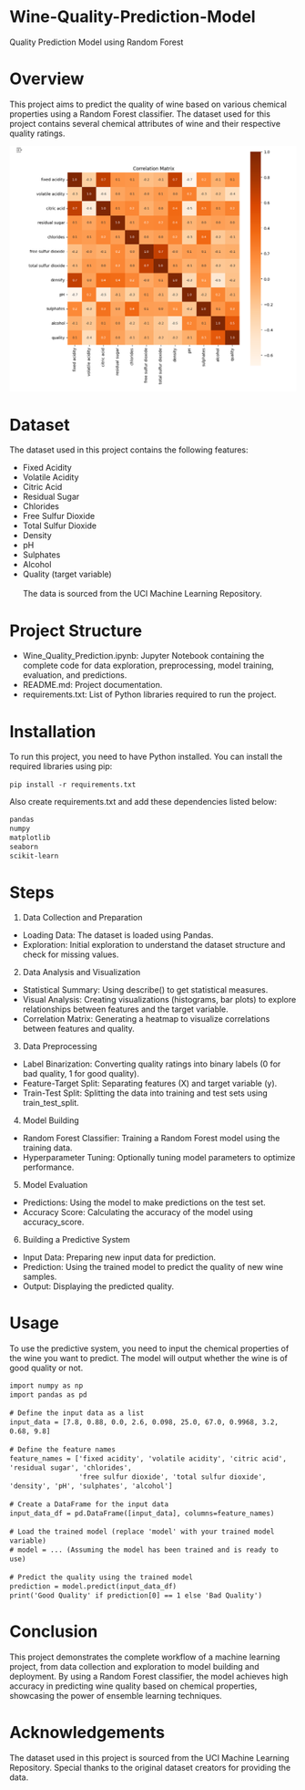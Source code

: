 # Wine-Quality-Prediction-Model
Quality Prediction Model using Random Forest


# Overview
This project aims to predict the quality of wine based on various chemical properties using a Random Forest classifier. The dataset used for this project contains several chemical attributes of wine and their respective quality ratings.

<img src="/wqp-model-heatmap.png">

# Dataset
The dataset used in this project contains the following features:

* Fixed Acidity
* Volatile Acidity
* Citric Acid
* Residual Sugar
* Chlorides
* Free Sulfur Dioxide
* Total Sulfur Dioxide
* Density
* pH
* Sulphates
* Alcohol
* Quality (target variable)
  \
  \
The data is sourced from the UCI Machine Learning Repository.

# Project Structure
* Wine_Quality_Prediction.ipynb: Jupyter Notebook containing the complete code for data exploration, preprocessing, model training, evaluation, and predictions.
* README.md: Project documentation.
* requirements.txt: List of Python libraries required to run the project.

# Installation
To run this project, you need to have Python installed. You can install the required libraries using pip:

```pip install -r requirements.txt```

Also create requirements.txt and add these dependencies listed below:

```
pandas
numpy
matplotlib
seaborn
scikit-learn
```


# Steps
1. Data Collection and Preparation
* Loading Data: The dataset is loaded using Pandas.
* Exploration: Initial exploration to understand the dataset structure and check for missing values.
2. Data Analysis and Visualization
* Statistical Summary: Using describe() to get statistical measures.
* Visual Analysis: Creating visualizations (histograms, bar plots) to explore relationships between features and the target variable.
* Correlation Matrix: Generating a heatmap to visualize correlations between features and quality.
3. Data Preprocessing
* Label Binarization: Converting quality ratings into binary labels (0 for bad quality, 1 for good quality).
* Feature-Target Split: Separating features (X) and target variable (y).
* Train-Test Split: Splitting the data into training and test sets using train_test_split.
4. Model Building
* Random Forest Classifier: Training a Random Forest model using the training data.
* Hyperparameter Tuning: Optionally tuning model parameters to optimize performance.
5. Model Evaluation
* Predictions: Using the model to make predictions on the test set.
* Accuracy Score: Calculating the accuracy of the model using accuracy_score.
6. Building a Predictive System
* Input Data: Preparing new input data for prediction.
* Prediction: Using the trained model to predict the quality of new wine samples.
* Output: Displaying the predicted quality.

# Usage
To use the predictive system, you need to input the chemical properties of the wine you want to predict. The model will output whether the wine is of good quality or not.

```
import numpy as np
import pandas as pd

# Define the input data as a list
input_data = [7.8, 0.88, 0.0, 2.6, 0.098, 25.0, 67.0, 0.9968, 3.2, 0.68, 9.8]

# Define the feature names
feature_names = ['fixed acidity', 'volatile acidity', 'citric acid', 'residual sugar', 'chlorides',
                 'free sulfur dioxide', 'total sulfur dioxide', 'density', 'pH', 'sulphates', 'alcohol']

# Create a DataFrame for the input data
input_data_df = pd.DataFrame([input_data], columns=feature_names)

# Load the trained model (replace 'model' with your trained model variable)
# model = ... (Assuming the model has been trained and is ready to use)

# Predict the quality using the trained model
prediction = model.predict(input_data_df)
print('Good Quality' if prediction[0] == 1 else 'Bad Quality')
```

# Conclusion
This project demonstrates the complete workflow of a machine learning project, from data collection and exploration to model building and deployment. By using a Random Forest classifier, the model achieves high accuracy in predicting wine quality based on chemical properties, showcasing the power of ensemble learning techniques.

# Acknowledgements
The dataset used in this project is sourced from the UCI Machine Learning Repository.
Special thanks to the original dataset creators for providing the data.

